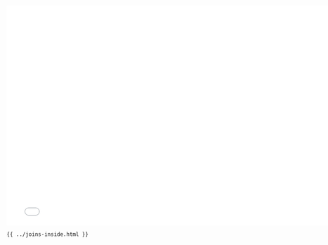 <iframe src="../../joins-inside.html" width="770" height="500" frameBorder="0" seamless="seamless">
</iframe>

```html
{{ ../joins-inside.html }}
```
